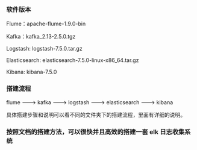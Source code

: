 ### 软件版本

Flume：apache-flume-1.9.0-bin

Kafka：kafka_2.13-2.5.0.tgz

Logstash:  logstash-7.5.0.tar.gz

Elasticsearch:  elasticsearch-7.5.0-linux-x86_64.tar.gz

Kibana:  kibana-7.5.0



### 搭建流程

flume ---> kafka ---> logstash ---> elasticsearch ---> kibana

具体搭建步骤和说明可以看不同的文件夹下的搭建流程，里面有详细的说明。





### 按照文档的搭建方法，可以很快并且高效的搭建一套 elk 日志收集系统

